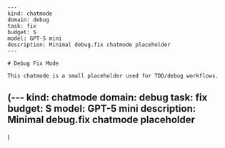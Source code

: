 ```chatmode
---
kind: chatmode
domain: debug
task: fix
budget: S
model: GPT-5 mini
description: Minimal debug.fix chatmode placeholder
---

# Debug Fix Mode

This chatmode is a small placeholder used for TDD/debug workflows.

```
(---
kind: chatmode
domain: debug
task: fix
budget: S
model: GPT-5 mini
description: Minimal debug.fix chatmode placeholder
---
)
